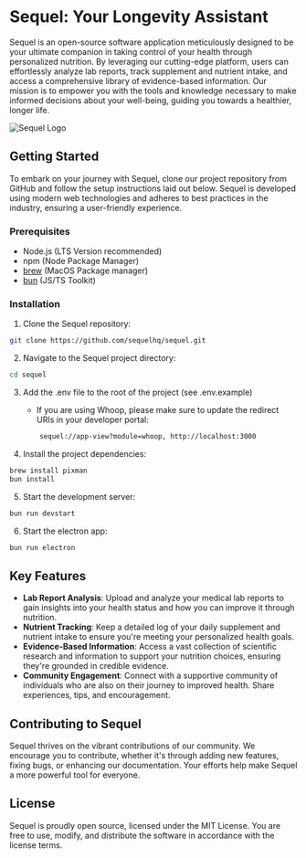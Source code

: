 # Sequel: Your Longevity Assistant

Sequel is an open-source software application meticulously designed to be your ultimate companion in taking control of your health through personalized nutrition. By leveraging our cutting-edge platform, users can effortlessly analyze lab reports, track supplement and nutrient intake, and access a comprehensive library of evidence-based information. Our mission is to empower you with the tools and knowledge necessary to make informed decisions about your well-being, guiding you towards a healthier, longer life.

![Sequel Logo](https://res.cloudinary.com/dxnttogew/image/upload/f_auto,q_auto/lgd7qlaz1tuzlvcqlhd2)

## Getting Started

To embark on your journey with Sequel, clone our project repository from GitHub and follow the setup instructions laid out below. Sequel is developed using modern web technologies and adheres to best practices in the industry, ensuring a user-friendly experience.

### Prerequisites

- Node.js (LTS Version recommended)
- npm (Node Package Manager)
- [brew](https://brew.sh/) (MacOS Package manager)
- [bun](https://bun.sh/docs/installation) (JS/TS Toolkit)

### Installation

1. Clone the Sequel repository:
```sh
git clone https://github.com/sequelhq/sequel.git
```

2. Navigate to the Sequel project directory:
```sh
cd sequel
```

3. Add the .env file to the root of the project (see .env.example)
   - If you are using Whoop, please make sure to update the redirect URIs in your developer portal:
    ```sh
        sequel://app-view?module=whoop, http://localhost:3000
    ```


4. Install the project dependencies:
```sh
brew install pixman
bun install
```


5. Start the development server:
```sh
bun run devstart
```


6. Start the electron app:
```sh
bun run electron
```


## Key Features

- **Lab Report Analysis**: Upload and analyze your medical lab reports to gain insights into your health status and how you can improve it through nutrition.
- **Nutrient Tracking**: Keep a detailed log of your daily supplement and nutrient intake to ensure you're meeting your personalized health goals.
- **Evidence-Based Information**: Access a vast collection of scientific research and information to support your nutrition choices, ensuring they're grounded in credible evidence.
- **Community Engagement**: Connect with a supportive community of individuals who are also on their journey to improved health. Share experiences, tips, and encouragement.
## Contributing to Sequel

Sequel thrives on the vibrant contributions of our community. We encourage you to contribute, whether it's through adding new features, fixing bugs, or enhancing our documentation. Your efforts help make Sequel a more powerful tool for everyone.

## License

Sequel is proudly open source, licensed under the MIT License. You are free to use, modify, and distribute the software in accordance with the license terms.
